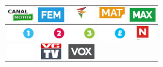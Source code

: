 | ![](https://raw.githubusercontent.com/RevGear/logo/master/Countries/NO/Canal-Motor.png) | ![](https://raw.githubusercontent.com/RevGear/logo/master/Countries/NO/FEM.png) | ![](https://raw.githubusercontent.com/RevGear/logo/master/Countries/NO/Frikanalen.png) | ![](https://raw.githubusercontent.com/RevGear/logo/master/Countries/NO/Matkanalen.png) | ![](https://raw.githubusercontent.com/RevGear/logo/master/Countries/NO/MAX.png) | 
|:---:|:---:|:---:|:---:|:---:| 
| ![](https://raw.githubusercontent.com/RevGear/logo/master/Countries/NO/NRK-1.png) | ![](https://raw.githubusercontent.com/RevGear/logo/master/Countries/NO/NRK-2.png) | ![](https://raw.githubusercontent.com/RevGear/logo/master/Countries/NO/NRK-3.png) | ![](https://raw.githubusercontent.com/RevGear/logo/master/Countries/NO/NRK-Tegnsprak.png) | ![](https://raw.githubusercontent.com/RevGear/logo/master/Countries/NO/TV-Norge.png) | 
| ![](https://raw.githubusercontent.com/RevGear/logo/master/Countries/NO/TV2.png) | ![](https://raw.githubusercontent.com/RevGear/logo/master/Countries/NO/VGTV.png) | ![](https://raw.githubusercontent.com/RevGear/logo/master/Countries/NO/VOX.png)  | 
